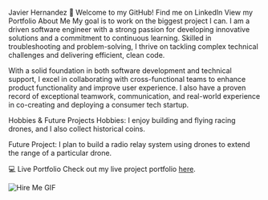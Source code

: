 Javier Hernandez
👋 Welcome to my GitHub!
Find me on LinkedIn
View my Portfolio
About Me
My goal is to work on the biggest project I can. I am a driven software engineer with a strong passion for developing innovative solutions and a commitment to continuous learning. Skilled in troubleshooting and problem-solving, I thrive on tackling complex technical challenges and delivering efficient, clean code.

With a solid foundation in both software development and technical support, I excel in collaborating with cross-functional teams to enhance product functionality and improve user experience. I also have a proven record of exceptional teamwork, communication, and real-world experience in co-creating and deploying a consumer tech startup.

Hobbies & Future Projects
Hobbies:
I enjoy building and flying racing drones, and I also collect historical coins.

Future Project:
I plan to build a radio relay system using drones to extend the range of a particular drone.

💻 Live Portfolio
Check out my live project portfolio [here](https://app.netlify.com/sites/deft-monstera-89f81d/overview).

![Hire Me GIF](https://media.giphy.com/media/clnORRzuaBV7rNisCP/giphy.gif)
